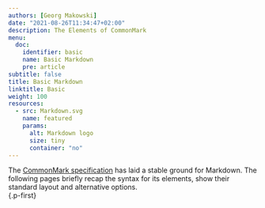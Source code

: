 ```yaml
---
authors: [Georg Makowski]
date: "2021-08-26T11:34:47+02:00"
description: The Elements of CommonMark
menu:
  doc:
    identifier: basic
    name: Basic Markdown
    pre: article
subtitle: false
title: Basic Markdown
linktitle: Basic
weight: 100
resources:
  - src: Markdown.svg
    name: featured
    params:
      alt: Markdown logo
      size: tiny
      container: "no"
---
```


The [CommonMark specification][cmark] has laid a stable ground for Markdown. The following pages briefly recap the syntax for its elements, show their standard layout and alternative options.  
{.p-first} <!--more-->

[cmark]: https://spec.CommonMark.org
